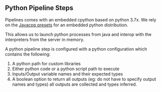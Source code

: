 Python Pipeline Steps
---------------------------------

Pipelines comes with an embedded cpython based on python
3.7x. We rely on the [Javacpp presets](https://github.com/bytedeco/javacpp-presets/)
for an embedded python distribution.

This allows us to launch python processes from java and interop
with the interpreters from the server in memory.

A python pipeline step is configured with a python configuration which contains the following:

1. A python path for custom libraries
2. Either python code or a python script path to execute
3. Inputs/Output variable names and their expected types
4. A boolean option to return all outputs (eg: do not have to specify output names and types)
all outputs are collected and types inferred.


